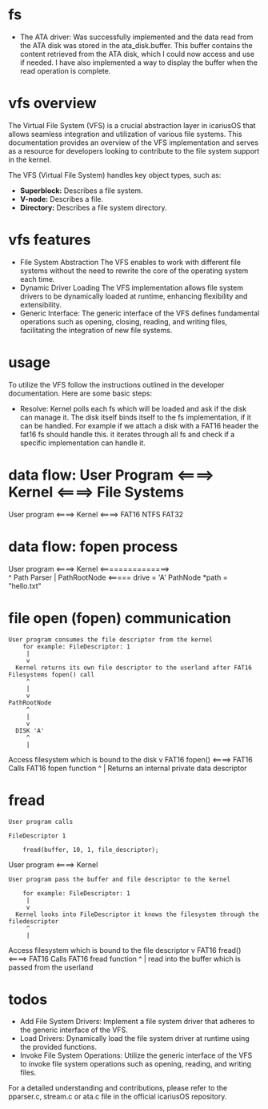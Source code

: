 # fs

* The ATA driver: Was successfully implemented and the data read from the ATA disk was stored in the ata_disk.buffer. This buffer contains the content retrieved from the ATA disk, which I could now access and use if needed. I have also implemented a way to display the buffer when the read operation is complete.

# vfs overview

The Virtual File System (VFS) is a crucial abstraction layer in icariusOS that allows seamless integration and utilization of various file systems. This documentation provides an overview of the VFS implementation and serves as a resource for developers looking to contribute to the file system support in the kernel.

The VFS (Virtual File System) handles key object types, such as:

- **Superblock:** Describes a file system.
- **V-node:** Describes a file.
- **Directory:** Describes a file system directory.

# vfs features

* File System Abstraction
    The VFS enables to work with different file systems without the need to rewrite the core of the operating system each time.
* Dynamic Driver Loading
    The VFS implementation allows file system drivers to be dynamically loaded at runtime, enhancing flexibility and extensibility.
* Generic Interface: 
    The generic interface of the VFS defines fundamental operations such as opening, closing, reading, and writing files, facilitating the integration of new file systems.

# usage

To utilize the VFS follow the instructions outlined in the developer documentation. Here are some basic steps:

* Resolve: Kernel polls each fs which will be loaded and ask if the disk can manage it. The disk itself binds itself to the fs implementation, if it can be handled.
For example if we attach a disk with a FAT16 header the fat16 fs should handle this. it iterates through all fs and check if a specific implementation can handle it.

# data flow: User Program <====> Kernel <====> File Systems

User program 
             <====> 
                    Kernel
                            <====> 
                                    FAT16
                                    NTFS
                                    FAT32

# data flow: fopen process

User program        <====>    Kernel    <===============>  
                              ^            Path Parser 
                              |
                             PathRootNode  <=====
                          drive 
                            = 'A'
                          PathNode *path 
                            = "hello.txt"
                            
# file open (fopen) communication

    User program consumes the file descriptor from the kernel
        for example: FileDescriptor: 1
         |
         v
      Kernel returns its own file descriptor to the userland after FAT16 Filesystems fopen() call
         ^
         |
         v
    PathRootNode
         ^
         |
         v
      DISK 'A'
         ^
         |
   Access filesystem which is bound to the disk
         v
    FAT16 fopen() <====> FAT16    Calls FAT16 fopen function
         ^
         |
Returns an internal private data descriptor

# fread

    User program calls 

    FileDescriptor 1

        fread(buffer, 10, 1, file_descriptor);

   User program             <====>          Kernel 

    User program pass the buffer and file descriptor to the kernel

        for example: FileDescriptor: 1
         |
         v
      Kernel looks into FileDescriptor it knows the filesystem through the filedescriptor
         ^
         |
   Access filesystem which is bound to the file descriptor
         v
    FAT16 fread() <====> FAT16    Calls FAT16 fread function
         ^
         |
    read into the buffer which is passed from the userland

# todos
                  
* Add File System Drivers: Implement a file system driver that adheres to the generic interface of the VFS.
* Load Drivers: Dynamically load the file system driver at runtime using the provided functions.
* Invoke File System Operations: Utilize the generic interface of the VFS to invoke file system operations such as opening, reading, and writing files.

For a detailed understanding and contributions, please refer to the pparser.c, stream.c or ata.c file in the official icariusOS repository.